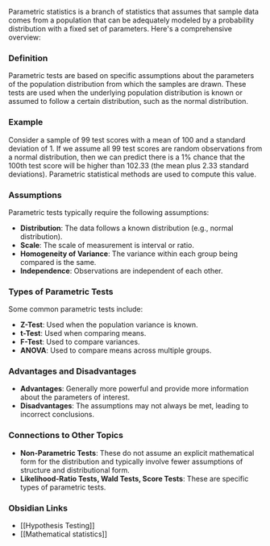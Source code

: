 Parametric statistics is a branch of statistics that assumes that sample data comes from a population that can be adequately modeled by a probability distribution with a fixed set of parameters. Here's a comprehensive overview:

### Definition

Parametric tests are based on specific assumptions about the parameters of the population distribution from which the samples are drawn. These tests are used when the underlying population distribution is known or assumed to follow a certain distribution, such as the normal distribution.

### Example

Consider a sample of 99 test scores with a mean of 100 and a standard deviation of 1. If we assume all 99 test scores are random observations from a normal distribution, then we can predict there is a 1% chance that the 100th test score will be higher than 102.33 (the mean plus 2.33 standard deviations). Parametric statistical methods are used to compute this value.

### Assumptions

Parametric tests typically require the following assumptions:

- **Distribution**: The data follows a known distribution (e.g., normal distribution).
- **Scale**: The scale of measurement is interval or ratio.
- **Homogeneity of Variance**: The variance within each group being compared is the same.
- **Independence**: Observations are independent of each other.

### Types of Parametric Tests

Some common parametric tests include:

- **Z-Test**: Used when the population variance is known.
- **t-Test**: Used when comparing means.
- **F-Test**: Used to compare variances.
- **ANOVA**: Used to compare means across multiple groups.

### Advantages and Disadvantages

- **Advantages**: Generally more powerful and provide more information about the parameters of interest.
- **Disadvantages**: The assumptions may not always be met, leading to incorrect conclusions.

### Connections to Other Topics

- **Non-Parametric Tests**: These do not assume an explicit mathematical form for the distribution and typically involve fewer assumptions of structure and distributional form.
- **Likelihood-Ratio Tests, Wald Tests, Score Tests**: These are specific types of parametric tests.

### Obsidian Links

* [[Hypothesis Testing]]
* [[Mathematical statistics]]